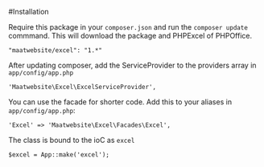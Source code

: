 #Installation

Require this package in your `composer.json` and run the `composer update` commmand. This will download the package and PHPExcel of PHPOffice.

    "maatwebsite/excel": "1.*"

After updating composer, add the ServiceProvider to the providers array in `app/config/app.php`

    'Maatwebsite\Excel\ExcelServiceProvider',

You can use the facade for shorter code. Add this to your aliases in `app/config/app.php`:

    'Excel' => 'Maatwebsite\Excel\Facades\Excel',

The class is bound to the ioC as `excel`

    $excel = App::make('excel');
